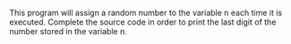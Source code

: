 This program will assign a random number to the variable n each time it is executed. Complete the source code in order to print the last digit of the number stored in the variable n.